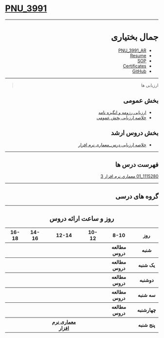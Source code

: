 # [PNU_3991](https://github.com/AliRazavi-edu/PNU_3991#TOC)

<div dir="rtl">
     
---------

# جمال بختیاری
- [PNU_3991_AR](https://github.com/jam123rgb/PNU_3991_AR)
- [Resume](https://jam123rgb.github.io/) 
- [SOP](https://github.com/jam123rgb/SOP)
- [Certificates](https://github.com/jam123rgb/Learn-JavaScript)
- [GitHub](https://github.com/jam123rgb)

------------------
> ارزیابی ها

##  بخش عمومی
- [ارزیابی رزومه و انگیزه نامه]()
- [خلاصه ارزیابی بخش عمومی]()

##  بخش دروس ارشد
- [خلاصه ارزیابی درس_معماری نرم افزار]()

------------------
## فهرست درس ها  


[1115280_01	معماري نرم افزار	3](https://github.com/saharzeinivand/PNU_3991_AR/tree/main/SoftwareArchitecture)


--------------
## گروه های درسی

------------------
<div align="center">
     
## روز و ساعت ارائه دروس

</div>

<div dir="ltr">
     
<table style="width:100%">
  <tr>
    <th >16-18</th>
    <th >14-16</th>
    <th >12-14</th>
    <th>10-12</th>
    <th>8-10</th>
    <th>روز</th>
  </tr>
  <tr>
    <th ><a > </a></th>
    <th ><a > </a></th>
    <th ><a > </a></th>
    <th></th>
    <th ><a >مطالعه دروس </a></th>
    <th>شنبه</th>
  </tr>
   <tr>
    <th ></th>
    <th ></th>
    <th></th>
    <th></th>
    <th ><a >مطالعه دروس </a></th>
    <th>یک شنبه</th>
  </tr>
   <tr>
     <th ><a> </a> </th>
     <th ><a > </a></th>
     <th><a  > </a></th>
    <th ></th> 
    <th><a >مطالعه دروس </a></th>
  <th>دوشنبه</th>
  </tr>
   <tr>
    <th ></th>
    <th ></th>
    <th></th>
    <th></th>
    <th ><a >مطالعه دروس </a></th>
    <th>سه شنبه</th>
  </tr>
   <tr>
    <th ></th>
    <th ></th>
    <th></th>
    <th></th>
     <th ><a >مطالعه دروس </a></th>
    <th>چهارشنبه</th>
  </tr>
   <tr>
    <th ></th>
     <th ><a></a></th>
     <th ><a  href="https://github.com/AliRazavi-edu/PNU_3991/tree/master/_MSc/SoftwareArchitecture#TOC">معماری نرم افزار</a></th>
     <th><a  href="https://github.com/AliRazavi-edu/PNU_3991/tree/master/_MSc/SoftwareDevelopmentMethodologies#TOC"></a></th>
    <th><a href="https://github.com/AliRazavi-edu/PNU_3991/tree/master/_MSc/AdvancedSoftwareEngineering#TOC"></a></th>
    <th>پنج شنبه</th>
  </tr>
</table>

</div>
